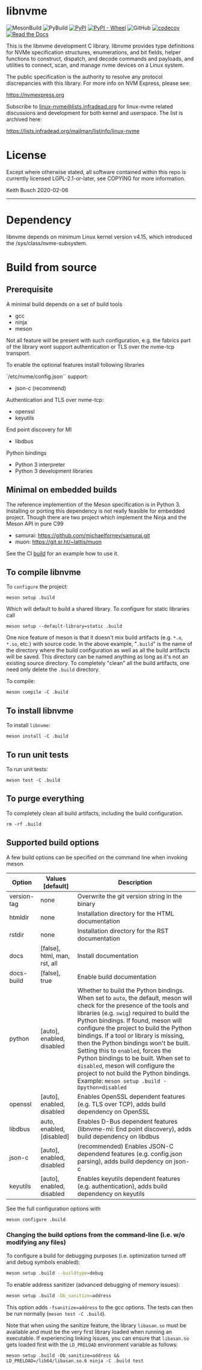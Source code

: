 # libnvme

![MesonBuild](https://github.com/linux-nvme/libnvme/actions/workflows/build.yml/badge.svg)
![PyBuild](https://github.com/linux-nvme/libnvme/actions/workflows/release-python.yml/badge.svg)
[![PyPI](https://img.shields.io/pypi/v/libnvme)](https://pypi.org/project/libnvme/)
[![PyPI - Wheel](https://img.shields.io/pypi/wheel/libnvme)](https://pypi.org/project/libnvme/)
![GitHub](https://img.shields.io/github/license/linux-nvme/libnvme)
[![codecov](https://codecov.io/gh/linux-nvme/libnvme/branch/master/graph/badge.svg)](https://codecov.io/gh/linux-nvme/libnvme)
[![Read the Docs](https://img.shields.io/readthedocs/libnvme)](https://libnvme.readthedocs.io/en/latest/)

This is the libnvme development C library. libnvme provides type
definitions for NVMe specification structures, enumerations, and bit
fields, helper functions to construct, dispatch, and decode commands
and payloads, and utilities to connect, scan, and manage nvme devices
on a Linux system.

The public specification is the authority to resolve any protocol
discrepancies with this library. For more info on NVM Express, please
see:

  https://nvmexpress.org

Subscribe to linux-nvme@lists.infradead.org for linux-nvme related
discussions and development for both kernel and userspace. The list is
archived here:

  https://lists.infradead.org/mailman/listinfo/linux-nvme

# License

Except where otherwise stated, all software contained within this repo
is currently licensed LGPL-2.1-or-later, see COPYING for more
information.

Keith Busch 2020-02-06

------

# Dependency

libnvme depends on minimum Linux kernel version v4.15, which
introduced the /sys/class/nvme-subsystem.

# Build from source
## Prerequisite

A minimal build depends on a set of build tools

  - gcc
  - ninja
  - meson

Not all feature will be present with such configuration, e.g.
the fabrics part of the library wont support authentication or
TLS over the nvme-tcp transport.

To enable the optional features install following libraries

`/etc/nvme/config.json`` support:
  - json-c (recommend)

Authentication and TLS over nvme-tcp:
  - openssl
  - keyutils

End point discovery for MI
  - libdbus

Python bindings
  - Python 3 interpreter
  - Python 3 development libraries

## Minimal on embedded builds

The reference implemention of the Meson specification is in Python 3. Installing
or porting this dependency is not really feasible for embedded project. Though
there are two project which implement the Ninja and the Meson API in pure C99

  - samurai: https://github.com/michaelforney/samurai.git
  - muon: https://git.sr.ht/~lattis/muon

See the CI [build](.github/workflows/build.yml) for an example how to use it.

## To compile libnvme

To `configure` the project:

```
meson setup .build
```

Which will default to build a shared library. To configure for static libraries call

```
meson setup --default-library=static .build
```

One nice feature of meson is that it doesn't mix build artifacts
(e.g. `*.o`, `*.so`, etc.) with source code. In the above example,
"`.build`" is the name of the directory where the build configuration
as well as all the build artifacts will be saved. This directory can
be named anything as long as it's not an existing source directory. To
completely "clean" all the build artifacts, one need only delete the
`.build` directory.

To compile:

```
meson compile -C .build
```

## To install libnvme

To install `libnvme`:

```
meson install -C .build
```

## To run unit tests

To run unit tests:

```
meson test -C .build
```

## To purge everything

To completely clean all build artifacts, including the build configuration.

```
rm -rf .build
```

## Supported build options

A few build options can be specified on the command line when invoking meson.

| Option      | Values [default]          | Description                                                  |
| ----------- | ------------------------- | ------------------------------------------------------------ |
| version-tag | none                      | Overwrite the git version string in the binary               |
| htmldir     | none                      | Installation directory for the HTML documentation            |
| rstdir      | none                      | Installation directory for the RST documentation             |
| docs        | [false], html, man, rst, all | Install documentation                                     |
| docs-build  | [false], true             | Enable build documentation                                   |
| python | [auto], enabled, disabled | Whether to build the Python bindings. When set to `auto`, the default, meson will check for the presence of the  tools and libraries (e.g. `swig`) required to build the Python bindings. If found, meson will configure the project to build the Python bindings. If a tool or library is missing, then the Python bindings won't be built. Setting this to `enabled`, forces the Python bindings to be built. When set to `disabled`, meson will configure the project to not build the Python bindings.<br />Example: `meson setup .build -Dpython=disabled` |
| openssl     | [auto], enabled, disabled | Enables OpenSSL dependent features (e.g. TLS over TCP), adds build dependency on OpenSSL |
| libdbus     | auto, enabled, [disabled] | Enables D-Bus dependent features (libnvme-mi: End point discovery), adds build dependency on libdbus |
| json-c      | [auto], enabled, disabled | (recommended) Enables JSON-C dependend features (e.g. config.json parsing), adds build depdency on json-c |
| keyutils    | [auto], enabled, disabled | Enables keyutils dependent features (e.g. authentication), adds build dependency on keyutils |

See the full configuration options with

```bash
meson configure .build
```

### Changing the build options from the command-line (i.e. w/o modifying any files)

To configure a build for debugging purposes (i.e. optimization turned
off and debug symbols enabled):

```bash
meson setup .build --buildtype=debug
```

To enable address sanitizer (advanced debugging of memory issues):

```bash
meson setup .build -Db_sanitize=address
```

This option adds `-fsanitize=address` to the gcc options. The tests can then be run normally (`meson test -C .build`).

Note that when using the sanitize feature, the library `libasan.so` must be available and must be the very first library loaded when running an executable. If experiencing linking issues, you can ensure that `libasan.so` gets loaded first with the `LD_PRELOAD` environment variable as follows:

```
meson setup .build -Db_sanitize=address && LD_PRELOAD=/lib64/libasan.so.6 ninja -C .build test
```

